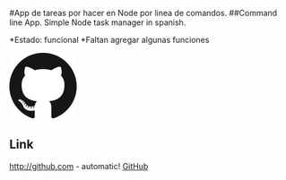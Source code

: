 #App de tareas por hacer en Node por linea de comandos.
##Command line App. Simple Node task manager in spanish.


*Estado: funcional
*Faltan agregar algunas funciones

![GitHub Logo](/logo.png)

## Link
http://github.com - automatic!
[GitHub](http://github.com)